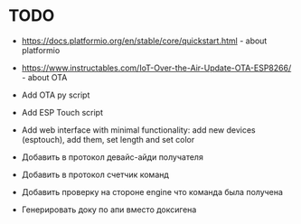 # TODO
- https://docs.platformio.org/en/stable/core/quickstart.html - about platformio
- https://www.instructables.com/IoT-Over-the-Air-Update-OTA-ESP8266/ - about OTA
- Add OTA py script
- Add ESP Touch script
- Add web interface with minimal functionality: add new devices (esptouch), add them, set length and set color

- Добавить в протокол девайс-айди получателя
- Добавить в протокол счетчик команд
- Добавить проверку на стороне engine что команда была получена

- Генерировать доку по апи вместо доксигена